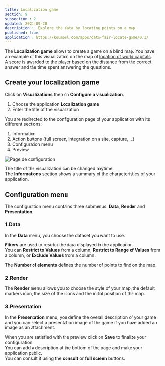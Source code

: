 ```yaml
---
title: Localization game
section: 9
subsection : 2
updated: 2021-09-20
description :  Explore the data by locating points on a map.
published: true
application : https://koumoul.com/apps/data-fair-locate-game/0.1/
---
```


The **Localization game** allows to create a game on a blind map. You have an example of this visualization on the map of [location of world capitals](https://opendata.koumoul.com/reuses/localisez-les-capitales-du-monde).  
A score is awarded to the player based on the distance from the correct answer and the time spent answering the questions.  


## Create your localization game

Click on **Visualizations** then on **Configure a visualization**.


1. Choose the application **Localization game**
2. Enter the title of the visualization

<p>
</p>

You are redirected to the configuration page of your application with its different sections:  

1. Information
2. Action buttons (full screen, integration on a site, capture, ...)
3. Configuration menu
4. Preview

![Page de configuration](./images/user-guide-backoffice/localisation-config.jpg)

The title of the visualization can be changed anytime.  
The **Informations** section shows a summary of the characteristics of your application.

## Configuration menu

The configuration menu contains three submenus: **Data**, **Render** and **Presentation**.

### 1.Data

In the **Data** menu, you choose the dataset you want to use.  

**Filters** are used to restrict the data displayed in the application.  
You can **Restrict to Values** from a column, **Restrict to Range of Values​​** from a column, or **Exclude Values​​** from a column.


The **Number of elements** defines the number of points to find on the map.

### 2.Render

The **Render** menu allows you to choose the style of your map, the default markers icon, the size of the icons and the initial position of the map.

### 3.Presentation

In the **Presentation** menu, you define the overall description of your game and you can select a presentation image of the game if you have added an image as an attachment.

When you are satisfied with the preview click on **Save** to finalize your configuration.  
You can add a description at the bottom of the page and make your application public.  
You can consult it using the **consult** or **full screen** buttons.
